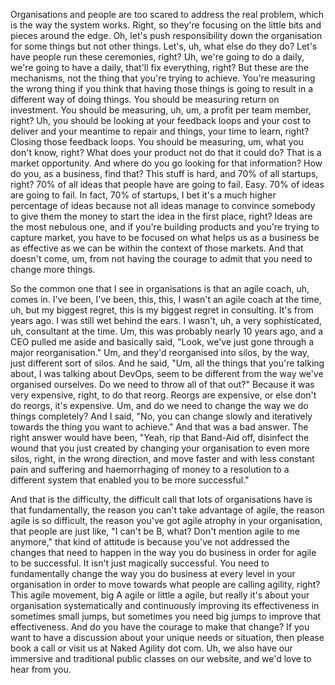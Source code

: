 Organisations and people are too scared to address the real problem, which is the way the system works. Right, so they're focusing on the little bits and pieces around the edge. Oh, let's push responsibility down the organisation for some things but not other things. Let's, uh, what else do they do? Let's have people run these ceremonies, right? Uh, we're going to do a daily, we're going to have a daily, that'll fix everything, right? But these are the mechanisms, not the thing that you're trying to achieve. You're measuring the wrong thing if you think that having those things is going to result in a different way of doing things. You should be measuring return on investment. You should be measuring, uh, um, a profit per team member, right? Uh, you should be looking at your feedback loops and your cost to deliver and your meantime to repair and things, your time to learn, right? Closing those feedback loops. You should be measuring, um, what you don't know, right? What does your product not do that it could do? That is a market opportunity. And where do you go looking for that information? How do you, as a business, find that? This stuff is hard, and 70% of all startups, right? 70% of all ideas that people have are going to fail. Easy. 70% of ideas are going to fail. In fact, 70% of startups, I bet it's a much higher percentage of ideas because not all ideas manage to convince somebody to give them the money to start the idea in the first place, right? Ideas are the most nebulous one, and if you're building products and you're trying to capture market, you have to be focused on what helps us as a business be as effective as we can be within the context of those markets. And that doesn't come, um, from not having the courage to admit that you need to change more things.

So the common one that I see in organisations is that an agile coach, uh, comes in. I've been, I've been, this, this, I wasn't an agile coach at the time, uh, but my biggest regret, this is my biggest regret in consulting. It's from years ago. I was still wet behind the ears. I wasn't, uh, a very sophisticated, uh, consultant at the time. Um, this was probably nearly 10 years ago, and a CEO pulled me aside and basically said, "Look, we've just gone through a major reorganisation." Um, and they'd reorganised into silos, by the way, just different sort of silos. And he said, "Um, all the things that you're talking about, I was talking about DevOps, seem to be different from the way we've organised ourselves. Do we need to throw all of that out?" Because it was very expensive, right, to do that reorg. Reorgs are expensive, or else don't do reorgs, it's expensive. Um, and do we need to change the way we do things completely? And I said, "No, you can change slowly and iteratively towards the thing you want to achieve." And that was a bad answer. The right answer would have been, "Yeah, rip that Band-Aid off, disinfect the wound that you just created by changing your organisation to even more silos, right, in the wrong direction, and move faster and with less constant pain and suffering and haemorrhaging of money to a resolution to a different system that enabled you to be more successful." 

And that is the difficulty, the difficult call that lots of organisations have is that fundamentally, the reason you can't take advantage of agile, the reason agile is so difficult, the reason you've got agile atrophy in your organisation, that people are just like, "I can't be B, what? Don't mention agile to me anymore," that kind of attitude is because you've not addressed the changes that need to happen in the way you do business in order for agile to be successful. It isn't just magically successful. You need to fundamentally change the way you do business at every level in your organisation in order to move towards what people are calling agility, right? This agile movement, big A agile or little a agile, but really it's about your organisation systematically and continuously improving its effectiveness in sometimes small jumps, but sometimes you need big jumps to improve that effectiveness. And do you have the courage to make that change? If you want to have a discussion about your unique needs or situation, then please book a call or visit us at Naked Agility dot com. Uh, we also have our immersive and traditional public classes on our website, and we'd love to hear from you.